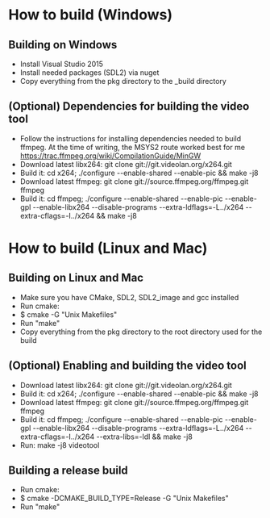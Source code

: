How to build (Windows)
======================

Building on Windows
-----------------------
* Install Visual Studio 2015
* Install needed packages (SDL2) via nuget
* Copy everything from the pkg directory to the _build directory

(Optional) Dependencies for building the video tool
-----------------------
* Follow the instructions for installing dependencies needed to build ffmpeg. At the time of writing, the MSYS2 route worked best for me https://trac.ffmpeg.org/wiki/CompilationGuide/MinGW
* Download latest libx264: git clone git://git.videolan.org/x264.git
* Build it: cd x264; ./configure --enable-shared --enable-pic && make -j8
* Download latest ffmpeg: git clone git://source.ffmpeg.org/ffmpeg.git ffmpeg
* Build it: cd ffmpeg; ./configure --enable-shared --enable-pic --enable-gpl --enable-libx264 --disable-programs --extra-ldflags=-L../x264 --extra-cflags=-I../x264 && make -j8

How to build (Linux and Mac)
============================

Building on Linux and Mac
-------------------------
* Make sure you have CMake, SDL2, SDL2_image and gcc installed
* Run cmake:
* $ cmake -G "Unix Makefiles"
* Run "make"
* Copy everything from the pkg directory to the root directory used for the build

(Optional) Enabling and building the video tool
-------------------------------
* Download latest libx264: git clone git://git.videolan.org/x264.git
* Build it: cd x264; ./configure --enable-shared --enable-pic && make -j8
* Download latest ffmpeg: git clone git://source.ffmpeg.org/ffmpeg.git ffmpeg
* Build it: cd ffmpeg; ./configure --enable-shared --enable-pic --enable-gpl --enable-libx264 --disable-programs --extra-ldflags=-L../x264 --extra-cflags=-I../x264 --extra-libs=-ldl && make -j8
* Run: make -j8 videotool

Building a release build
---------------------
* Run cmake:
* $ cmake -DCMAKE_BUILD_TYPE=Release -G "Unix Makefiles"
* Run "make"
